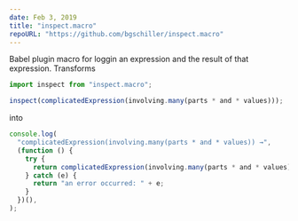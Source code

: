 ```yaml
---
date: Feb 3, 2019
title: "inspect.macro"
repoURL: "https://github.com/bgschiller/inspect.macro"
---
```


Babel plugin macro for loggin an expression and the result of that expression. Transforms

```js
import inspect from "inspect.macro";

inspect(complicatedExpression(involving.many(parts * and * values)));
```

into

```js
console.log(
  "complicatedExpression(involving.many(parts * and * values)) →",
  (function () {
    try {
      return complicatedExpression(involving.many(parts * and * values));
    } catch (e) {
      return "an error occurred: " + e;
    }
  })(),
);
```
